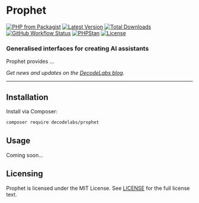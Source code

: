 # Prophet

[![PHP from Packagist](https://img.shields.io/packagist/php-v/decodelabs/prophet?style=flat)](https://packagist.org/packages/decodelabs/prophet)
[![Latest Version](https://img.shields.io/packagist/v/decodelabs/prophet.svg?style=flat)](https://packagist.org/packages/decodelabs/prophet)
[![Total Downloads](https://img.shields.io/packagist/dt/decodelabs/prophet.svg?style=flat)](https://packagist.org/packages/decodelabs/prophet)
[![GitHub Workflow Status](https://img.shields.io/github/actions/workflow/status/decodelabs/prophet/integrate.yml?branch=develop)](https://github.com/decodelabs/prophet/actions/workflows/integrate.yml)
[![PHPStan](https://img.shields.io/badge/PHPStan-enabled-44CC11.svg?longCache=true&style=flat)](https://github.com/phpstan/phpstan)
[![License](https://img.shields.io/packagist/l/decodelabs/prophet?style=flat)](https://packagist.org/packages/decodelabs/prophet)

### Generalised interfaces for creating AI assistants

Prophet provides ...

_Get news and updates on the [DecodeLabs blog](https://blog.decodelabs.com)._

---

## Installation

Install via Composer:

```bash
composer require decodelabs/prophet
```

## Usage

Coming soon...

## Licensing

Prophet is licensed under the MIT License. See [LICENSE](./LICENSE) for the full license text.
